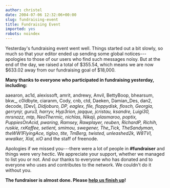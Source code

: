 ```yaml
---
author: christel
date: 2004-07-06 12:32:06+00:00
slug: fundraising-event
title: Fundraising Event
imported: yes
robots: noindex
---
```

Yesterday's fundraising event went well.  Things started out a bit slowly, so much so that your editor ended up sending some global notices---apologies to those of our users who find such messages noisy.  But at the end of the day, we raised a total of $355.54, which means we are now $633.02 away from our fundraising goal of $18,000.

**Many thanks to everyone who participated in fundraising yesterday, including:**

aaearon, ac1d, alexissoft, amrit, andrewy, Anvil, BettyBoop, bhearsum, bkw_, c0ldbyte, ciaranm, Cody, cnb, ctd, Daeken, Damian_Des, dan2, decode, [Dev]_, Didjoburo, DP, eaglex, file, floppydisk, flosch, Georgia, gerrynjr, guru3, harryv, Hyp3rion, jaqque, jcristau, ksandre, Luigi30, mrsnazz, mtp, NeoThermic, nichlas, Nikaji, plasmaroo, poptix, PuppiesOnAcid, pwaring, Ramsey, Rawplayer, reuben, RichardP, Richih, ruskie, rxKaffee, setient, smimou, swegener, The_Tick, TheSandyman, theWW1FlyingAce, tigloo, tite, TmBerg, twisted, unleashed2k, W8TVI, wwalker, Xial, xiO_ and the staff of freenode.

Apologies if we missed you---there were a lot of people in **#fundraiser** and things were very hectic.  We appreciate your support, whether we managed to list you or not.  And our thanks to everyone who has donated and to everyone who uses and contributes to the network.  We couldn't do it without you.

**The fundraiser is almost done.  Please  [help us finish up](http://freenode.net/news-2004-07-06.shtml#donate)!**  
